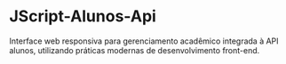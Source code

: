 # JScript-Alunos-Api
Interface web responsiva para gerenciamento acadêmico integrada à API alunos, utilizando práticas modernas de desenvolvimento front-end.
